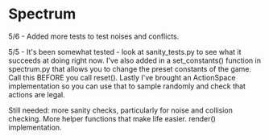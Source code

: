 # Spectrum

5/6 - Added more tests to test noises and conflicts.

5/5 - It's been somewhat tested - look at sanity_tests.py to see what it succeeds at doing right now. I've also added in a set_constants() function in spectrum.py that allows you to change the preset constants of the game. Call this BEFORE you call reset(). Lastly I've brought an ActionSpace implementation so you can use that to sample randomly and check that actions are legal.

Still needed: more sanity checks, particularly for noise and collision checking. More helper functions that make life easier. render() implementation.
